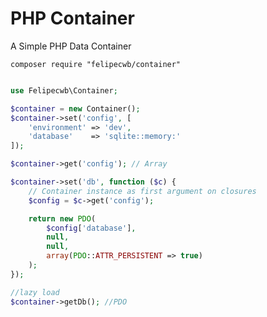 # PHP Container
A Simple PHP Data Container

`composer require "felipecwb/container"`

```php

use Felipecwb\Container;

$container = new Container();
$container->set('config', [
    'environment' => 'dev',
    'database'    => 'sqlite::memory:'
]);

$container->get('config'); // Array

$container->set('db', function ($c) {
    // Container instance as first argument on closures
    $config = $c->get('config');

    return new PDO(
        $config['database'],
        null,
        null,
        array(PDO::ATTR_PERSISTENT => true)
    );
});

//lazy load
$container->getDb(); //PDO

```
